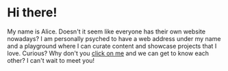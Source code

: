 # Hi there!

My name is Alice. Doesn't it seem like everyone has their own website nowadays? I am personally psyched to have a web address under my name and a playground where I can curate content and showcase projects that I love. Curious? Why don't you [click on me](alicezhao.com) and we can get to know each other? I can't wait to meet you! 


